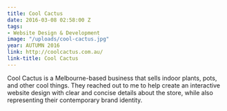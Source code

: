 ```yaml
---
title: Cool Cactus
date: 2016-03-08 02:58:00 Z
tags:
- Website Design & Development
image: "/uploads/cool-cactus.jpg"
year: AUTUMN 2016
link: http://coolcactus.com.au/
link-title: Cool Cactus
---
```


Cool Cactus is a Melbourne-based business that sells indoor plants, pots, and other cool things. They reached out to me to help create an interactive website design with clear and concise details about the store, while also representing their contemporary brand identity.